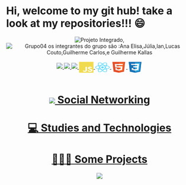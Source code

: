 # Hi, welcome to my git hub! take a look at my repositories!!! 😄



<div align="center">

  <img  width="400" src="https://github.com/Grupo042022/Grupo042022/blob/main/name.svg" alt="Projeto Integrado," />
  <img   width="450" src="https://github.com/Grupo042022/Grupo042022/blob/main/imagem%20programando.gif"  alt=" Grupo04 os integrantes do grupo são :Ana Elisa,Júlia,Ian,Lucas Couto,Guilherme Carlos,e Guilherme Kallas"/>
  



  
</div>





<!--
**Grupo042022/Grupo042022** is a ✨ _special_ ✨ repository because its `README.md` (this file) appears on your GitHub profile.

Here are some ideas to get you started:

- 🔭 I’m currently working on ...
- 🌱 I’m currently learning ...
- 👯 I’m looking to collaborate on ...
- 🤔 I’m looking for help with ...
- 💬 Ask me about ...
- 📫 How to reach me: ...
- 😄 Pronouns: ...
- ⚡ Fun fact: ...
-->


<br/>
<div align="center">
  <a href="https://github.com/Grupo042022">
  <img height="180em" src="https://github-readme-stats.vercel.app/api?username=Grupo042022&show_icons=true&theme=algolia&include_all_commits=true&count_private=true"/>
  <img height="180em" src="https://github-readme-stats.vercel.app/api/top-langs/?username=Grupo042022&layout=compact&langs_count=7&theme=algolia"/> 
  <img height="180em" src="https://github-profile-trophy.vercel.app/?username=Grupo042022&theme=algolia&no-frame=true&row=1&&margin-w=20&no-bg=true"/>
  <img align="center" alt="Grupo042022Pedro-Js" height="30" width="40" src="https://raw.githubusercontent.com/devicons/devicon/master/icons/javascript/javascript-plain.svg">
  <img align="center" alt="Grupo042022-React" height="30" width="40" src="https://raw.githubusercontent.com/devicons/devicon/master/icons/react/react-original.svg">
  <img align="center" alt="Grupo042022-HTML" height="30" width="40" src="https://raw.githubusercontent.com/devicons/devicon/master/icons/html5/html5-original.svg">
  <img align="center" alt="Grupo042022-CSS" height="30" width="40" src="https://raw.githubusercontent.com/devicons/devicon/master/icons/css3/css3-original.svg">
 
  
</div>
  
  <br/>
  
  <h1 align="center"> <img src="https://raw.githubusercontent.com/kaueMarques/kaueMarques/master/hi.gif" width="30px">                                                                                                                                                      
Social Networking </h1>
 
<h1 align="center">                                                                                                                                                       
💻 Studies and Technologies </h1>
  

  </p>
<h1 align="center">👨🏼‍💻 Some Projects</h1>
  <div align="center">
  <a href="https://github.com/Grupo042022/DevClub-Projects" >
  <img align="center" src="https://github-readme-stats.vercel.app/api/pin/?username=Grupo042022&repo=DevClub-Projects&&theme=algolia"&theme=algolia"" />
</a>    
    
  </div>
  
